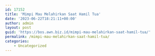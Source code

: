 ```yaml
---
id: 17152
title: 'Mimpi Mau Melahirkan Saat Hamil Tua'
date: '2023-06-22T18:21:11+00:00'
author: admin
layout: post
guid: 'https://bos.awn.biz.id/mimpi-mau-melahirkan-saat-hamil-tua/'
permalink: /mimpi-mau-melahirkan-saat-hamil-tua/
categories:
    - Uncategorized
---
```



